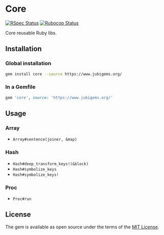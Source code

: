 # Core

[![RSpec Status](https://github.com/jubishop/core/workflows/RSpec/badge.svg)](https://github.com/jubishop/core/actions/workflows/rspec.yml)  [![Rubocop Status](https://github.com/jubishop/core/workflows/Rubocop/badge.svg)](https://github.com/jubishop/core/actions/workflows/rubocop.yml)

Core reusable Ruby libs.

## Installation

### Global installation

```zsh
gem install core --source https://www.jubigems.org/
```

### In a Gemfile

```ruby
gem 'core', source: 'https://www.jubigems.org/'
```

## Usage

### Array

- `Array#sentence(joiner, &map)`

### Hash

- `Hash#deep_transform_keys!(&block)`
- `Hash#symbolize_keys`
- `Hash#symbolize_keys!`

### Proc

- `Proc#run`

## License

The gem is available as open source under the terms of the [MIT License](https://opensource.org/licenses/MIT).
